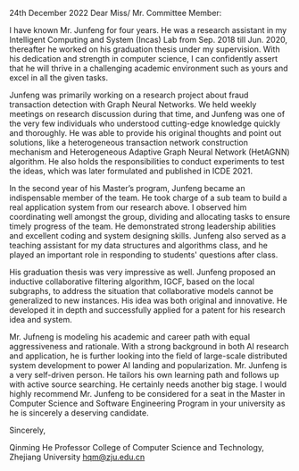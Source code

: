 24th December 2022
Dear Miss/ Mr. Committee Member:

I have known Mr. Junfeng for four years. He was a research assistant in my Intelligent Computing and System (Incas) Lab from Sep. 2018 till Jun. 2020, thereafter he worked on his graduation thesis under my supervision. With his dedication and strength in computer science, I can confidently assert that he will thrive in a challenging academic environment such as yours and excel in all the given tasks.

Junfeng was primarily working on a research project about fraud transaction detection with Graph Neural Networks. We held weekly meetings on research discussion during that time, and Junfeng was one of the very few individuals who understood cutting-edge knowledge quickly and thoroughly. He was able to provide his original thoughts and point out solutions, like a heterogeneous transaction network construction mechanism and Heterogeneous Adaptive Graph Neural Network (HetAGNN) algorithm. He also holds the responsibilities to conduct experiments to test the ideas, which was later formulated and published in ICDE 2021.

In the second year of his Master’s program, Junfeng became an indispensable member of the team. He took charge of a sub team to build a real application system from our research above. I observed him coordinating well amongst the group, dividing and allocating tasks to ensure timely progress of the team. He demonstrated strong leadership abilities and excellent coding and system designing skills. Junfeng also served as a teaching assistant for my data structures and algorithms class, and he played an important role in responding to students' questions after class. 

His graduation thesis was very impressive as well. Junfeng proposed an inductive collaborative filtering algorithm, IGCF, based on the local subgraphs, to address the situation that collaborative models cannot be generalized to new instances. His idea was both original and innovative. He developed it in depth and successfully applied for a patent for his research idea and system. 

Mr. Jufneng is modeling his academic and career path with equal aggressiveness and rationale. With a strong background in both AI research and application, he is further looking into the field of large-scale distributed system development to power AI landing and popularization. Mr. Junfeng is a very self-driven person. He tailors his own learning path and follows up with active source searching. He certainly needs another big stage. I would highly recommend Mr. Junfeng to be considered for a seat in the Master in Computer Science and Software Engineering Program in your university as he is sincerely a deserving candidate.

Sincerely,

Qinming He
Professor
College of Computer Science and Technology, Zhejiang University
hqm@zju.edu.cn
